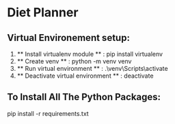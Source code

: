 # Diet Planner

## Virtual Environement setup:
1. ** Install virtualenv module ** : pip install virtualenv
2. ** Create venv ** : python -m venv venv
3. ** Run virtual environment ** : .\venv\Scripts\activate
4. ** Deactivate virtual environment ** : deactivate
  
## To Install All The Python Packages:
  pip install -r requirements.txt
